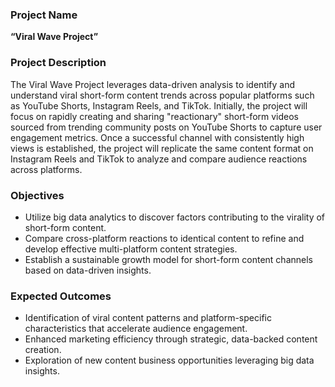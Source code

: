 ### Project Name
**“Viral Wave Project”**

### Project Description
The Viral Wave Project leverages data-driven analysis to identify and understand viral short-form content trends across popular platforms such as YouTube Shorts, Instagram Reels, and TikTok. Initially, the project will focus on rapidly creating and sharing "reactionary" short-form videos sourced from trending community posts on YouTube Shorts to capture user engagement metrics. Once a successful channel with consistently high views is established, the project will replicate the same content format on Instagram Reels and TikTok to analyze and compare audience reactions across platforms.

### Objectives
- Utilize big data analytics to discover factors contributing to the virality of short-form content.
- Compare cross-platform reactions to identical content to refine and develop effective multi-platform content strategies.
- Establish a sustainable growth model for short-form content channels based on data-driven insights.

### Expected Outcomes
- Identification of viral content patterns and platform-specific characteristics that accelerate audience engagement.
- Enhanced marketing efficiency through strategic, data-backed content creation.
- Exploration of new content business opportunities leveraging big data insights.

